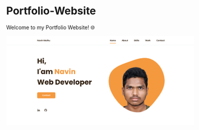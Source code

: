 # Portfolio-Website

Welcome to my Portfolio Website! 🌐

![Portfolio Screenshot](https://github.com/navix1456/Portfolio-Website/blob/main/Screenshot%20Portfoliopng.png)
